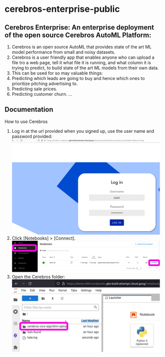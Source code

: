 # cerebros-enterprise-public

## Cerebros Enterprise: An enterprise deployment of the open source Cerebros AutoML Platform:

1. Cerebros is an open source AutoML that provides state of the art ML model performance from small and noisy datasets.
2. Cerebros is a user friendly app that enables anyone who can upload a file tro a web page, tell it what file it is running, and what column it is trying to predict, to build state of the art ML models from their own data.
3. This can be used for so may valuable things:
  1. Predicting which leads are going to buy and hence which ones to prioritize pitching advertising to.
  2. Predicting sale prices.
  3. Predicting customer churn. ...

## Documentation

How to use Cerebros

1. Log in at the url provided when you signed up, use the user name and password provided:
![assets/login.png](assets/login.png)
2. Click [Notebooks] > [Connect].
![assets/notebooks.png](assets/notebooks.png)
3. Open the Cerebros folder:
![assets/cerebros-folder.png](assets/cerebros-folder.png)
